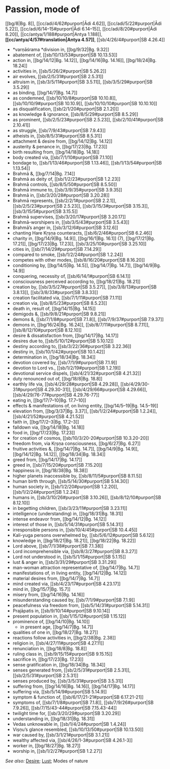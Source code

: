 # Passion, mode of

[[bg/8|Bg. 8]], [[cc/adi/4/62#purport|Ādi 4.62]], [[cc/adi/5/22#purport|Ādi 5.22]], [[cc/adi/6/14–15#purport|Ādi 6.14–15]], [[cc/adi/8/20#purport|Ādi 8.20]], [[cc/antya/1/188#purport|Antya 1.188]], **[[cc/antya/4/57#translation|Antya 4.57]]**, [[sb/4/26/4#purport|SB 4.26.4]]

* *varṇāśrama *division in, [[bg/9/32|Bg. 9.32]]
* abatement of, [[sb/10/13/53#purport|SB 10.13.53]]
* action in, [[bg/14/12|Bg. 14.12]], [[bg/14/16|Bg. 14.16]], [[bg/18/24|Bg. 18.24]]
* activities in, [[sb/5/26/2#purport|SB 5.26.2]]
* air evolves, [[sb/2/5/31#purport|SB 2.5.31]]
* altruism in, [[sb/3/5/11#purport|SB 3.5.11]], [[sb/3/5/29#purport|SB 3.5.29]]
* as binding, [[bg/14/7|Bg. 14.7]]
* as condemned, [[sb/10/10/8#purport|SB 10.10.8]], [[sb/10/10/9#purport|SB 10.10.9]], [[sb/10/10/10#purport|SB 10.10.10]]
* as disqualification, [[sb/2/1/20#purport|SB 2.1.20]]
* as knowledge & ignorance, [[sb/8/5/29#purport|SB 8.5.29]]
* as prominent, [[sb/2/5/23#purport|SB 2.5.23]], [[sb/2/10/41#purport|SB 2.10.41]]
* as struggle, [[sb/7/9/43#purport|SB 7.9.43]]
* atheists in, [[sb/8/5/31#purport|SB 8.5.31]]
* attachment & desire from, [[bg/14/12|Bg. 14.12]]
* austerity & penance in, [[bg/17/23|Bg. 17.23]]
* birth resulting from, [[bg/14/18|Bg. 14.18]]
* body created via, [[sb/7/1/10#purport|SB 7.1.10]]
* bondage to, [[sb/1/13/46#purport|SB 1.13.46]], [[sb/1/13/54#purport|SB 1.13.54]]
* Brahmā &, [[bg/7/14|Bg. 7.14]]
* Brahmā as deity of, [[sb/1/2/23#purport|SB 1.2.23]]
* Brahmā controls, [[sb/8/5/50#purport|SB 8.5.50]]
* Brahmā immune to, [[sb/3/9/35#purport|SB 3.9.35]]
* Brahmā in, [[sb/3/20/28#purport|SB 3.20.28]]
* Brahmā represents, [[sb/2/2/1#purport|SB 2.2.1]], [[sb/2/5/23#purport|SB 2.5.23]], [[sb/3/15/3#purport|SB 3.15.3]], [[sb/3/15/5#purport|SB 3.15.5]]
* Brahmā supervises, [[sb/3/20/17#purport|SB 3.20.17]]
* Brahmā-worshipers in, [[sb/3/5/43#purport|SB 3.5.43]]
* Brahmā’s anger in, [[sb/3/12/6#purport|SB 3.12.6]]
* chanting Hare Kṛṣṇa counteracts, [[sb/6/2/46#purport|SB 6.2.46]]
* charity in, [[bg/14/9|Bg. 14.9]], [[bg/16/1|Bg. 16.1]] (7), [[bg/17/21|Bg. 17.21]], [[bg/17/23|Bg. 17.23]], [[sb/3/25/10#purport|SB 3.25.10]]
* cities in, [[sb/7/14/29#purport|SB 7.14.29]]
* compared to smoke, [[sb/1/2/24#purport|SB 1.2.24]]
* competes with other modes, [[sb/8/16/20#purport|SB 8.16.20]]
* conditioning by, [[bg/14/5|Bg. 14.5]], [[bg/14/7|Bg. 14.7]], [[bg/14/9|Bg. 14.9]]
* conquering, necessity of, [[sb/6/14/1#purport|SB 6.14.1]]
* consciousness perceived according to, [[bg/18/21|Bg. 18.21]]
* creation by, [[sb/3/5/27#purport|SB 3.5.27]], [[sb/3/8/13#purport|SB 3.8.13]], [[sb/3/8/33#purport|SB 3.8.33]]
* creation facilitated via, [[sb/7/1/11#purport|SB 7.1.11]]
* creation via, [[sb/8/5/23#purport|SB 8.5.23]]
* death in, result of, [[bg/14/15|Bg. 14.15]]
* demigods &, [[sb/9/8/21#purport|SB 9.8.21]]
* demons &, [[sb/7/1/8#purport|SB 7.1.8]], [[sb/7/9/37#purport|SB 7.9.37]]
* demons in, [[bg/16/24|Bg. 16.24]], [[sb/8/7/11#purport|SB 8.7.11]], [[sb/8/12/10#purport|SB 8.12.10]]
* desire & dissatisfaction from, [[bg/14/17|Bg. 14.17]]
* desires due to, [[sb/5/10/12#purport|SB 5.10.12]]
* destiny according to, [[sb/3/22/36#purport|SB 3.22.36]]
* destiny in, [[sb/10/1/42#purport|SB 10.1.42]]
* determination in, [[bg/18/34|Bg. 18.34]]
* devotion covered by, [[sb/7/1/9#purport|SB 7.1.9]]
* devotion to Lord vs., [[sb/1/2/19#purport|SB 1.2.19]]
* devotional service dispels, [[sb/4/21/32#purport|SB 4.21.32]]
* duty renounced out of, [[bg/18/8|Bg. 18.8]]
* earthly life via, [[sb/4/29/28#purport|SB 4.29.28]], [[sb/4/29/30-31#purport|SB 4.29.30-31]], [[sb/4/29/66#purport|SB 4.29.66]], [[sb/4/29/76-77#purport|SB 4.29.76-77]]
* eating in, [[bg/17/7–10|Bg. 17.7–10]]
* effects & manifestations of, on living entity, [[bg/14/5–19|Bg. 14.5–19]]
* elevation from, [[bg/3/37|Bg. 3.37]], [[sb/1/2/24#purport|SB 1.2.24]], [[sb/4/21/52#purport|SB 4.21.52]]
* faith in, [[bg/17/2–3|Bg. 17.2–3]]
* falldown via, [[bg/14/18|Bg. 14.18]]
* food in, [[bg/17/23|Bg. 17.23]]
* for creation of cosmos, [[sb/10/3/20-20#purport|SB 10.3.20-20]]
* freedom from, via Kṛṣṇa consciousness, [[bg/6/27|Bg. 6.27]]
* fruitive activities &, [[bg/14/7|Bg. 14.7]], [[bg/14/9|Bg. 14.9]], [[bg/14/12|Bg. 14.12]], [[bg/18/34|Bg. 18.34]]
* greed from, [[bg/14/17|Bg. 14.17]]
* greed in, [[sb/7/15/20#purport|SB 7.15.20]]
* happiness in, [[bg/18/38|Bg. 18.38]]
* higher planets inaccessible by, [[sb/8/11/5#purport|SB 8.11.5]]
* human birth through, [[sb/5/14/30#purport|SB 5.14.30]]
* human society in, [[sb/1/2/20#purport|SB 1.2.20]], [[sb/1/2/24#purport|SB 1.2.24]]
* humans in, [[sb/3/10/26#purport|SB 3.10.26]], [[sb/8/12/10#purport|SB 8.12.10]]
* in begetting children, [[sb/3/23/11#purport|SB 3.23.11]]
* intelligence (understanding) in, [[bg/18/31|Bg. 18.31]]
* intense endeavor from, [[bg/14/12|Bg. 14.12]]
* interest of those in, [[sb/5/14/31#purport|SB 5.14.31]]
* irresponsible persons in, [[sb/10/4/45#purport|SB 10.4.45]]
* Kali-yuga persons overwhelmed by, [[sb/5/6/12#purport|SB 5.6.12]]
* knowledge in, [[bg/18/21|Bg. 18.21]], [[bg/18/22|Bg. 18.22]]
* Lord above, [[sb/7/1/38#purport|SB 7.1.38]]
* Lord incomprehensible via, [[sb/8/3/27#purport|SB 8.3.27]]
* Lord not understood in, [[sb/5/1/15#purport|SB 5.1.15]]
* lust & anger in, [[sb/3/31/29#purport|SB 3.31.29]]
* man-woman attraction representative of, [[bg/14/7|Bg. 14.7]]
* manifestations of, in living entity, [[bg/14/12|Bg. 14.12]]
* material desires from, [[bg/14/7|Bg. 14.7]]
* mind created via, [[sb/4/23/17#purport|SB 4.23.17]]
* mind in, [[bg/15/7|Bg. 15.7]]
* misery from, [[bg/14/16|Bg. 14.16]]
* misunderstanding caused by, [[sb/7/1/9#purport|SB 7.1.9]]
* peacefulness via freedom from, [[sb/5/14/31#purport|SB 5.14.31]]
* Prajāpatis in, [[sb/9/10/14#purport|SB 9.10.14]]
* present population in, [[sb/1/15/12#purport|SB 1.15.12]]
* prominence of, [[bg/14/10|Bg. 14.10]]
  * in present age, [[bg/14/7|Bg. 14.7]]
* qualities of one in, [[bg/18/27|Bg. 18.27]]
* reactions follow activities in, [[bg/2/38|Bg. 2.38]]
* religion in, [[sb/4/27/11#purport|SB 4.27.11]]
* renunciation in, [[bg/18/8|Bg. 18.8]]
* ruling class in, [[sb/9/15/15#purport|SB 9.15.15]]
* sacrifice in, [[bg/17/23|Bg. 17.23]]
* sense gratification in, [[bg/18/34|Bg. 18.34]]
* senses generated from, [[sb/2/5/31#purport|SB 2.5.31]], [[sb/2/5/31#purport|SB 2.5.31]]
* senses produced by, [[sb/3/5/31#purport|SB 3.5.31]]
* suffering from, [[bg/14/16|Bg. 14.16]], [[bg/14/17|Bg. 14.17]]
* suffering via, [[sb/5/14/9#purport|SB 5.14.9]]
* symptom & function of, [[sb/6/17/21-21#purport|SB 6.17.21-21]]
* symptoms of, [[sb/7/1/8#purport|SB 7.1.8]], [[sb/7/9/26#purport|SB 7.9.26]], [[sb/7/15/43-44#purport|SB 7.15.43-44]]
* twilight time for, [[sb/3/20/29#purport|SB 3.20.29]]
* understanding in, [[bg/18/31|Bg. 18.31]]
* Vedas unknowable in, [[sb/1/4/24#purport|SB 1.4.24]]
* Viṣṇu’s glance resembled, [[sb/10/13/50#purport|SB 10.13.50]]
* war caused by, [[sb/3/1/21#purport|SB 3.1.21]]
* wealthy affected via, [[sb/4/26/1-3#purport|SB 4.26.1-3]]
* worker in, [[bg/18/27|Bg. 18.27]]
* worship in, [[sb/1/2/27#purport|SB 1.2.27]]

*See also:* [Desire](entries/desire.md); [Lust](entries/lust.md); Modes of nature
